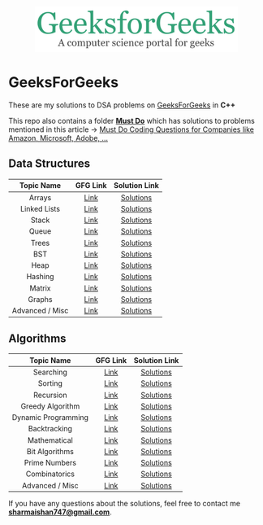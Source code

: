 <p align="center">
  <img src="gfglogo.png" width = "400">
</p>

# GeeksForGeeks

These are my solutions to DSA problems on [GeeksForGeeks](https://geeksforgeeks.com) in **C++**

This repo also contains a folder [**Must Do**]() which has solutions to problems mentioned in this article -> [Must Do Coding Questions for Companies like Amazon, Microsoft, Adobe, …](https://www.geeksforgeeks.org/must-do-coding-questions-for-companies-like-amazon-microsoft-adobe/)

## Data Structures

| Topic Name| GFG Link| Solution Link|
|  :--------: |  :--------: | :--------: |
| Arrays | [Link](https://practice.geeksforgeeks.org/explore/?category[]=Arrays&page=1) | [Solutions]()
| Linked Lists| [Link](https://practice.geeksforgeeks.org/explore/?category[]=Linked%20List&page=1)|  [Solutions]()
| Stack| [Link](https://practice.geeksforgeeks.org/explore/?category%5B%5D=Stack&page=1)|  [Solutions]()
| Queue| [Link](https://practice.geeksforgeeks.org/explore/?category[]=Queue&page=1)|  [Solutions]()
| Trees | [Link](https://practice.geeksforgeeks.org/explore/?category[]=Tree&page=1)|  [Solutions]()
| BST | [Link](https://practice.geeksforgeeks.org/explore/?category[]=Binary%20Search%20Tree&page=1)|  [Solutions]()
| Heap | [Link](https://practice.geeksforgeeks.org/explore/?category[]=Heap&page=1)|  [Solutions]()
| Hashing | [Link](https://practice.geeksforgeeks.org/explore/?category[]=Hash&page=1)|  [Solutions]()
| Matrix | [Link](https://practice.geeksforgeeks.org/explore/?category[]=Matrix&page=1)|  [Solutions]()
| Graphs | [Link](https://practice.geeksforgeeks.org/explore/?category[]=Graph&page=1)|  [Solutions]()
| Advanced / Misc | [Link](https://practice.geeksforgeeks.org/explore/?page=1)|  [Solutions]()


## Algorithms

| Topic Name| GFG Link| Solution Link|
|  :--------: |  :--------: | :--------: |
| Searching | [Link](https://practice.geeksforgeeks.org/explore/?category%5B%5D=Searching&page=1) | [Solutions]()
| Sorting | [Link](https://practice.geeksforgeeks.org/explore/?category%5B%5D=Sorting&page=1) | [Solutions]()
| Recursion | [Link](https://practice.geeksforgeeks.org/explore/?category%5B%5D=Recursion&page=1) | [Solutions]()
| Greedy Algorithm | [Link](https://practice.geeksforgeeks.org/explore/?category[]=Greedy&page=1) | [Solutions]()
| Dynamic Programming | [Link](https://practice.geeksforgeeks.org/explore/?category%5B%5D=Dynamic%20Programming&page=1) | [Solutions]()
| Backtracking | [Link](https://practice.geeksforgeeks.org/explore/?category%5B%5D=Backtracking&page=1) | [Solutions]()
| Mathematical | [Link](https://practice.geeksforgeeks.org/explore/?category[]=Mathematical&page=1) | [Solutions]()
| Bit Algorithms | [Link](https://practice.geeksforgeeks.org/explore/?category[]=Bit%20Magic&page=1) | [Solutions]()
| Prime Numbers | [Link](https://practice.geeksforgeeks.org/explore/?category[]=Prime%20Number&page=1) | [Solutions]()
| Combinatorics | [Link](https://practice.geeksforgeeks.org/explore/?category[]=Combinatorial&page=1) | [Solutions]()
| Advanced / Misc | [Link](https://practice.geeksforgeeks.org/explore/?page=1) | [Solutions]()


If you have any questions about the solutions, feel free to contact me **sharmaishan747@gmail.com**.
